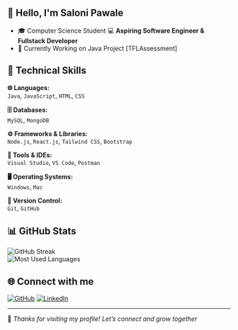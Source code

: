 ## 👋 Hello, I'm Saloni Pawale

- 🎓 Computer Science Student 
💻 **Aspiring Software Engineer & Fullstack Developer**  
- 🌱 Currently Working on Java Project [TFLAssessment]
  

## 💼 Technical Skills

**🌐 Languages:**  
 `Java`, `JavaScript`, `HTML`, `CSS`

**🗄 Databases:**  
`MySQL`, `MongoDB`

**⚙ Frameworks & Libraries:**  
`Node.js`, `React.js`, `Tailwind CSS`, `Bootstrap`

**🧰 Tools & IDEs:**  
`Visual Studio`, `VS Code`, `Postman`

**🖥 Operating Systems:**  
`Windows`, `Mac`

**📁 Version Control:**  
`Git`, `GitHub`



## 📊 GitHub Stats

![GitHub Streak](https://github-readme-streak-stats.herokuapp.com/?user=PawaleSaloni&theme=react&hide_border=true)  
![Most Used Languages](https://github-readme-stats.vercel.app/api/top-langs/?username=PawaleSaloni&theme=radical&hide_border=true)


## 🌐 Connect with me

[![GitHub](https://img.shields.io/badge/GitHub-PawaleSaloni-181717?style=for-the-badge&logo=github)](https://github.com/PawaleSaloni)
[![LinkedIn](https://img.shields.io/badge/LinkedIn-Saloni%20Pawale-0A66C2?style=for-the-badge&logo=linkedin&logoColor=white)](https://www.linkedin.com/in/saloni-pawale/)

---
🚀 *Thanks for visiting my profile! Let’s connect and grow together*

